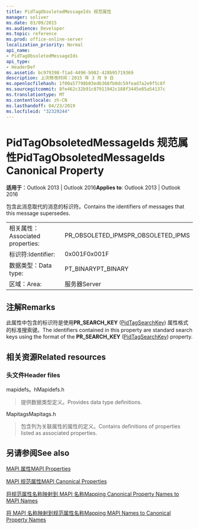 ```yaml
---
title: PidTagObsoletedMessageIds 规范属性
manager: soliver
ms.date: 03/09/2015
ms.audience: Developer
ms.topic: reference
ms.prod: office-online-server
localization_priority: Normal
api_name:
- PidTagObsoletedMessageIds
api_type:
- HeaderDef
ms.assetid: bc979398-f1ad-4496-b982-428b95719369
description: 上次修改时间：2015 年 3 月 9 日
ms.openlocfilehash: 1f00a57798b03edb368fb0dc59fead7a2e9f5c8f
ms.sourcegitcommit: 8fe462c32b91c87911942c188f3445e85a54137c
ms.translationtype: MT
ms.contentlocale: zh-CN
ms.lasthandoff: 04/23/2019
ms.locfileid: "32329244"
---
```

# <a name="pidtagobsoletedmessageids-canonical-property"></a><span data-ttu-id="e369d-103">PidTagObsoletedMessageIds 规范属性</span><span class="sxs-lookup"><span data-stu-id="e369d-103">PidTagObsoletedMessageIds Canonical Property</span></span>

  
  
<span data-ttu-id="e369d-104">**适用于**：Outlook 2013 | Outlook 2016</span><span class="sxs-lookup"><span data-stu-id="e369d-104">**Applies to**: Outlook 2013 | Outlook 2016</span></span> 
  
<span data-ttu-id="e369d-105">包含此消息取代的消息的标识符。</span><span class="sxs-lookup"><span data-stu-id="e369d-105">Contains the identifiers of messages that this message supersedes.</span></span>
  
|||
|:-----|:-----|
|<span data-ttu-id="e369d-106">相关属性：</span><span class="sxs-lookup"><span data-stu-id="e369d-106">Associated properties:</span></span>  <br/> |<span data-ttu-id="e369d-107">PR_OBSOLETED_IPMS</span><span class="sxs-lookup"><span data-stu-id="e369d-107">PR_OBSOLETED_IPMS</span></span>  <br/> |
|<span data-ttu-id="e369d-108">标识符:</span><span class="sxs-lookup"><span data-stu-id="e369d-108">Identifier:</span></span>  <br/> |<span data-ttu-id="e369d-109">0x001F</span><span class="sxs-lookup"><span data-stu-id="e369d-109">0x001F</span></span>  <br/> |
|<span data-ttu-id="e369d-110">数据类型：</span><span class="sxs-lookup"><span data-stu-id="e369d-110">Data type:</span></span>  <br/> |<span data-ttu-id="e369d-111">PT_BINARY</span><span class="sxs-lookup"><span data-stu-id="e369d-111">PT_BINARY</span></span>  <br/> |
|<span data-ttu-id="e369d-112">区域：</span><span class="sxs-lookup"><span data-stu-id="e369d-112">Area:</span></span>  <br/> |<span data-ttu-id="e369d-113">服务器</span><span class="sxs-lookup"><span data-stu-id="e369d-113">Server</span></span>  <br/> |
   
## <a name="remarks"></a><span data-ttu-id="e369d-114">注解</span><span class="sxs-lookup"><span data-stu-id="e369d-114">Remarks</span></span>

<span data-ttu-id="e369d-115">此属性中包含的标识符是使用**PR_SEARCH_KEY** ([PidTagSearchKey](pidtagsearchkey-canonical-property.md)) 属性格式的标准搜索键。</span><span class="sxs-lookup"><span data-stu-id="e369d-115">The identifiers contained in this property are standard search keys using the format of the **PR_SEARCH_KEY** ([PidTagSearchKey](pidtagsearchkey-canonical-property.md)) property.</span></span>
  
## <a name="related-resources"></a><span data-ttu-id="e369d-116">相关资源</span><span class="sxs-lookup"><span data-stu-id="e369d-116">Related resources</span></span>

### <a name="header-files"></a><span data-ttu-id="e369d-117">头文件</span><span class="sxs-lookup"><span data-stu-id="e369d-117">Header files</span></span>

<span data-ttu-id="e369d-118">mapidefs。h</span><span class="sxs-lookup"><span data-stu-id="e369d-118">Mapidefs.h</span></span>
  
> <span data-ttu-id="e369d-119">提供数据类型定义。</span><span class="sxs-lookup"><span data-stu-id="e369d-119">Provides data type definitions.</span></span>
    
<span data-ttu-id="e369d-120">Mapitags</span><span class="sxs-lookup"><span data-stu-id="e369d-120">Mapitags.h</span></span>
  
> <span data-ttu-id="e369d-121">包含列为关联属性的属性的定义。</span><span class="sxs-lookup"><span data-stu-id="e369d-121">Contains definitions of properties listed as associated properties.</span></span>
    
## <a name="see-also"></a><span data-ttu-id="e369d-122">另请参阅</span><span class="sxs-lookup"><span data-stu-id="e369d-122">See also</span></span>



[<span data-ttu-id="e369d-123">MAPI 属性</span><span class="sxs-lookup"><span data-stu-id="e369d-123">MAPI Properties</span></span>](mapi-properties.md)
  
[<span data-ttu-id="e369d-124">MAPI 规范属性</span><span class="sxs-lookup"><span data-stu-id="e369d-124">MAPI Canonical Properties</span></span>](mapi-canonical-properties.md)
  
[<span data-ttu-id="e369d-125">将规范属性名称映射到 MAPI 名称</span><span class="sxs-lookup"><span data-stu-id="e369d-125">Mapping Canonical Property Names to MAPI Names</span></span>](mapping-canonical-property-names-to-mapi-names.md)
  
[<span data-ttu-id="e369d-126">将 MAPI 名称映射到规范属性名称</span><span class="sxs-lookup"><span data-stu-id="e369d-126">Mapping MAPI Names to Canonical Property Names</span></span>](mapping-mapi-names-to-canonical-property-names.md)

